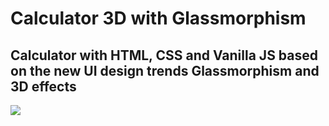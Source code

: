 # Calculator 3D with Glassmorphism

## Calculator with HTML, CSS and Vanilla JS based on the new UI design trends  Glassmorphism and 3D effects

<img src='calculatorwithglassmorphism.gif'>

